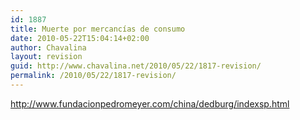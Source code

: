 ```yaml
---
id: 1887
title: Muerte por mercancías de consumo
date: 2010-05-22T15:04:14+02:00
author: Chavalina
layout: revision
guid: http://www.chavalina.net/2010/05/22/1817-revision/
permalink: /2010/05/22/1817-revision/
---
```

http://www.fundacionpedromeyer.com/china/dedburg/indexsp.html